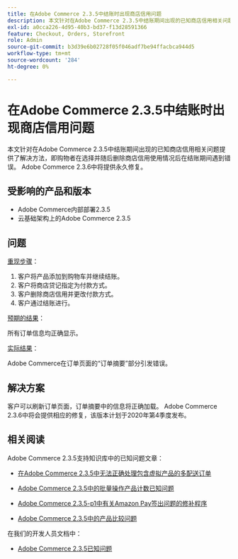 ```yaml
---
title: 在Adobe Commerce 2.3.5中结账时出现商店信用问题
description: 本文针对在Adobe Commerce 2.3.5中结账期间出现的已知商店信用相关问题提供了解决方法，即购物者在选择并随后删除商店信用使用情况后在结账期间遇到错误。 Adobe Commerce 2.3.6中将提供永久修复。
exl-id: a0cca226-4d95-40b3-bd37-f13d28591366
feature: Checkout, Orders, Storefront
role: Admin
source-git-commit: b3d39e6b02728f05f046adf7be94ffacbca944d5
workflow-type: tm+mt
source-wordcount: '284'
ht-degree: 0%

---
```


# 在Adobe Commerce 2.3.5中结账时出现商店信用问题

本文针对在Adobe Commerce 2.3.5中结账期间出现的已知商店信用相关问题提供了解决方法，即购物者在选择并随后删除商店信用使用情况后在结账期间遇到错误。 Adobe Commerce 2.3.6中将提供永久修复。

## 受影响的产品和版本

* Adobe Commerce内部部署2.3.5
* 云基础架构上的Adobe Commerce 2.3.5

## 问题

<u>重现步骤</u>：

1. 客户将产品添加到购物车并继续结账。
1. 客户将商店贷记指定为付款方式。
1. 客户删除商店信用并更改付款方式。
1. 客户通过结账进行。

<u>预期的结果</u>：

所有订单信息均正确显示。

<u>实际结果</u>：

Adobe Commerce在订单页面的“订单摘要”部分引发错误。

## 解决方案

客户可以刷新订单页面，订单摘要中的信息将正确加载。 Adobe Commerce 2.3.6中将会提供相应的修复，该版本计划于2020年第4季度发布。

## 相关阅读

Adobe Commerce 2.3.5支持知识库中的已知问题文章：

* [在Adobe Commerce 2.3.5中无法正确处理包含虚拟产品的多配送订单](/help/troubleshooting/miscellaneous/magento-2-3-5-known-issue-virtual-product-multi-ship-orders.md)

* [Adobe Commerce 2.3.5中的批量操作产品计数已知问题](/help/troubleshooting/miscellaneous/bulk-action-product-count-known-issue-in-magento-2-3-5.md)

* [Adobe Commerce 2.3.5-p1中有关Amazon Pay签出问题的修补程序](/help/troubleshooting/payments/patch-for-amazon-pay-checkout-issue-in-magento-2-3-5-p1.md)

* [Adobe Commerce 2.3.5中的产品比较问题](/help/troubleshooting/storefront/product-comparison-known-issue-in-magento-2-3-5.md)

在我们的开发人员文档中：

* [Adobe Commerce 2.3.5已知问题](https://commerce-docs.github.io/devdocs-archive/2.3/guides/v2.3/release-notes/release-notes-2-3-5-commerce.html#known-issues)

